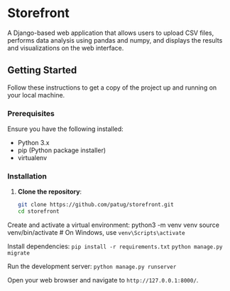 # Storefront

A Django-based web application that allows users to upload CSV files, performs data analysis using pandas and numpy, and displays the results and visualizations on the web interface.

## Getting Started

Follow these instructions to get a copy of the project up and running on your local machine.

### Prerequisites

Ensure you have the following installed:
- Python 3.x
- pip (Python package installer)
- virtualenv

### Installation

1. **Clone the repository**:
   ```sh
   git clone https://github.com/patug/storefront.git
   cd storefront
Create and activate a virtual environment:
python3 -m venv venv
source venv/bin/activate  # On Windows, use `venv\Scripts\activate`

Install dependencies:
`pip install -r requirements.txt`
`python manage.py migrate`


Run the development server:
`python manage.py runserver`


Open your web browser and navigate to  `http://127.0.0.1:8000/`.
